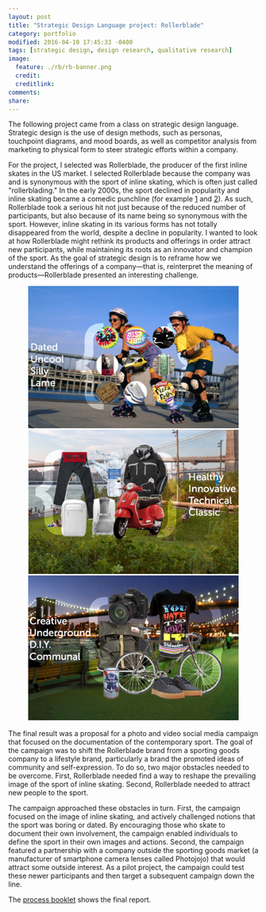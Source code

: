 ```yaml
---
layout: post
title: "Strategic Design Language project: Rollerblade"
category: portfolio
modified: 2016-04-10 17:45:33 -0400
tags: [strategic design, design research, qualitative research]
image:
  feature: ./rb/rb-banner.png
  credit: 
  creditlink: 
comments: 
share: 
---
```

The following project came from a class on strategic design language. Strategic design is the use of design  methods, such as personas, touchpoint diagrams, and mood boards, as well as competitor analysis from marketing to physical form to steer strategic efforts within a company. 

For the project, I selected was Rollerblade, the producer of the first inline skates in the US market. I selected Rollerblade because the company was and is synonymous with the sport of inline skating, which is often just called "rollerblading." In the early 2000s, the sport declined in popularity and inline skating became a comedic punchline (for example [1](http://www.funnyordie.com/videos/f58e763460/human-giant-rollerblading-from-human-giant?_cc=__d___&_ccid=7055f9d1-fdff-42a3-8df6-075e0e57ebe6) and [2](https://youtu.be/_vJty38k7n4?t=8m24s)). As such, Rollerblade took a serious hit not just because of the reduced number of participants, but also because of its name being so synonymous with the sport. However, inline skating in its various forms has not totally disappeared from the world, despite a decline in popularity. I wanted to look at how Rollerblade might rethink its products and offerings in order attract new participants, while maintaining its roots as an innovator and champion of the sport. As the goal of strategic design is to reframe how we understand the offerings of a company&mdash;that is, reinterpret the meaning of products&mdash;Rollerblade presented an interesting challenge. 

<figure class="third">
    <img src="/images/rb/brand-1.png">
    <img src="/images/rb/brand-2.png">
    <img src="/images/rb/brand-3.png">
</figure>

The final result was a proposal for a photo and video social media campaign that focused on the documentation of the contemporary sport. The goal of the campaign was to shift the Rollerblade brand from a sporting goods company to a lifestyle brand, particularly a brand the promoted ideas of community and self-expression. To do so, two major obstacles needed to be overcome. First, Rollerblade needed find a way to reshape the prevailing image of the sport of inline skating. Second, Rollerblade needed to attract new people to the sport. 

The campaign approached these obstacles in turn. First, the campaign focused on the image of inline skating, and actively challenged notions that the sport was boring or dated. By encouraging those who skate to document their own involvement, the campaign enabled individuals to define the sport in their own images and actions. Second, the campaign featured a partnership with a company outside the sporting goods market (a manufacturer of smartphone camera lenses called Photojojo) that would attract some outside interest. As a pilot project, the campaign could test these newer participants and then target a subsequent campaign down the line.

The [process booklet](/images/rb/Lodato-RB-final.pdf) shows the final report.
